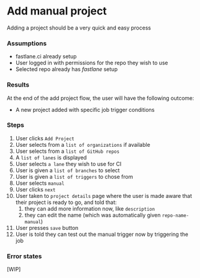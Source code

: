 # Add manual project #

Adding a project should be a very quick and easy process

### Assumptions ###
- fastlane.ci already setup
- User logged in with permissions for the repo they wish to use
- Selected repo already has _fastlane_ setup

### Results ###
At the end of the add project flow, the user will have the following outcome:

- A new project added with specific job trigger conditions
			
### Steps ###
1. User clicks `Add Project`
1. User selects from a `list of organizations` if available
1. User selects from a `list of GitHub repos`
1. A `list of lanes` is displayed
1. User selects `a lane` they wish to use for CI
1. User is given a `list of branches` to select
1. User is given a `list of triggers` to chose from
1. User selects `manual`
1. User clicks `next`
1. User taken to `project details` page where the user is made aware that their project is ready to go, and told that:
    1. they can add more information now, like `description` 
    1. they can edit the name (which was automatically given `repo-name-manual`)
1. User presses `save` button 
1. User is told they can test out the manual trigger now by triggering the job

### Error states ###
[WIP]
